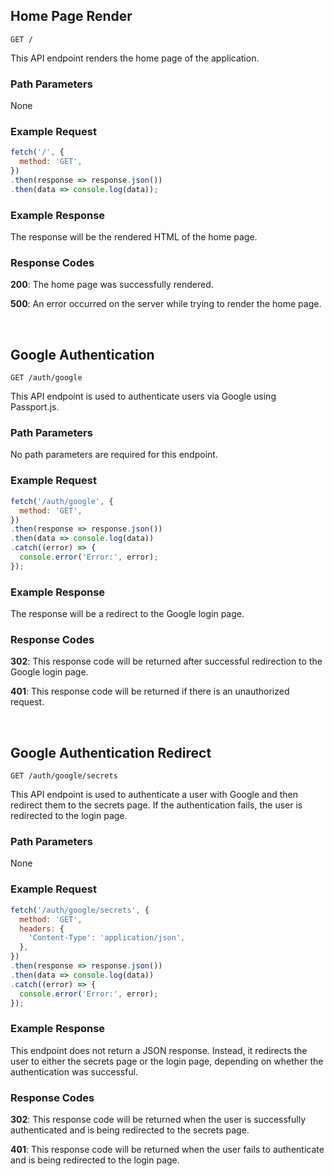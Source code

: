 ## Home Page Render

```
GET /
```

This API endpoint renders the home page of the application.

### Path Parameters

None

### Example Request

```javascript
fetch('/', {
  method: 'GET',
})
.then(response => response.json())
.then(data => console.log(data));
```

### Example Response

The response will be the rendered HTML of the home page.

### Response Codes

**200**: The home page was successfully rendered.

**500**: An error occurred on the server while trying to render the home page.

<br />

## Google Authentication

```
GET /auth/google
```

This API endpoint is used to authenticate users via Google using Passport.js.

### Path Parameters

No path parameters are required for this endpoint.

### Example Request

```javascript
fetch('/auth/google', {
  method: 'GET',
})
.then(response => response.json())
.then(data => console.log(data))
.catch((error) => {
  console.error('Error:', error);
});
```

### Example Response

The response will be a redirect to the Google login page.

### Response Codes

**302**: This response code will be returned after successful redirection to the Google login page.

**401**: This response code will be returned if there is an unauthorized request.

<br />

## Google Authentication Redirect

```
GET /auth/google/secrets
```

This API endpoint is used to authenticate a user with Google and then redirect them to the secrets page. If the authentication fails, the user is redirected to the login page.

### Path Parameters

None

### Example Request

```javascript
fetch('/auth/google/secrets', {
  method: 'GET',
  headers: {
    'Content-Type': 'application/json',
  },
})
.then(response => response.json())
.then(data => console.log(data))
.catch((error) => {
  console.error('Error:', error);
});
```

### Example Response

This endpoint does not return a JSON response. Instead, it redirects the user to either the secrets page or the login page, depending on whether the authentication was successful.

### Response Codes

**302**: This response code will be returned when the user is successfully authenticated and is being redirected to the secrets page.

**401**: This response code will be returned when the user fails to authenticate and is being redirected to the login page.

<br />

